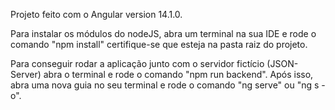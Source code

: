 Projeto feito com o Angular version 14.1.0.

Para instalar os módulos do nodeJS, abra um terminal na sua IDE e rode o comando "npm install" certifique-se que esteja na pasta raiz do projeto.

Para conseguir rodar a aplicação junto com o servidor fictício (JSON-Server) abra o terminal e rode o comando "npm run backend". Após isso, abra uma nova guia no seu terminal e rode o comando "ng serve" ou "ng s -o".
